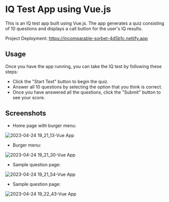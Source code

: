 # IQ Test App using Vue.js
This is an IQ test app built using Vue.js. The app generates a quiz consisting of 10 questions and displays a call button for the user's IQ results.

Project Deployment: https://incomparable-sorbet-4d5b1c.netlify.app

## Usage
Once you have the app running, you can take the IQ test by following these steps:

- Click the "Start Test" button to begin the quiz.
- Answer all 10 questions by selecting the option that you think is correct.
- Once you have answered all the questions, click the "Submit" button to see your score.

## Screenshots

- Home page with burger menu:

![2023-04-24 19_21_13-Vue App](https://user-images.githubusercontent.com/75502074/234057345-618d1705-c551-437c-80ef-ceca487e9ddd.png)

- Burger menu:

![2023-04-24 19_21_30-Vue App](https://user-images.githubusercontent.com/75502074/234057361-733d1942-be5e-4023-9e03-07ae595543b3.png)

- Sample question page:

![2023-04-24 19_21_54-Vue App](https://user-images.githubusercontent.com/75502074/234057365-509f6c1f-9523-4282-ac1e-a23d35d675cd.png)

- Sample question page:

![2023-04-24 19_22_43-Vue App](https://user-images.githubusercontent.com/75502074/234057509-85cf207a-f72c-4c96-8108-085a90afc111.png)
